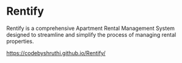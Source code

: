 # Rentify

Rentify is a comprehensive Apartment Rental Management System designed to streamline and simplify the process of managing rental properties.

https://codebyshruthi.github.io/Rentify/
